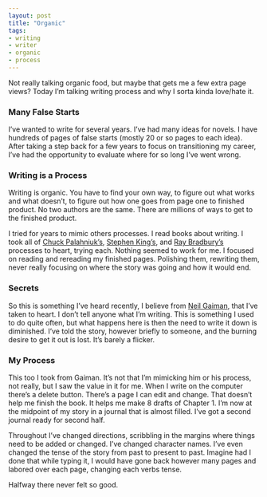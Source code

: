 ```yaml
---
layout: post
title: "Organic"
tags: 
- writing
- writer
- organic
- process
---
```


Not really talking organic food, but maybe that gets me a few extra page views? Today I’m talking writing process and why I sorta kinda love/hate it. 

### Many False Starts

I’ve wanted to write for several years. I’ve had many ideas for novels. I have hundreds of pages of false starts (mostly 20 or so pages to each idea). After taking a step back for a few years to focus on transitioning my career, I’ve had the opportunity to evaluate where for so long I’ve went wrong.

### Writing is a Process

Writing is organic. You have to find your own way, to figure out what works and what doesn’t, to figure out how one goes from page one to finished product. No two authors are the same. There are millions of ways to get to the finished product.

I tried for years to mimic others processes. I read books about writing. I took all of [Chuck Palahniuk’s](http://chuckpalahniuk.net/features/13-writing-tips), [Stephen King’s](http://www.amazon.com/On-Writing-Anniversary-Edition-Memoir/dp/1439156816), and [Ray Bradbury’s](http://www.amazon.com/Zen-Art-Writing-Releasing-Creative/dp/0553296345/ref=sr_1_2?s=books&ie=UTF8&qid=1456242790&sr=1-2&keywords=ray+bradbury+on+writing) processes to heart, trying each. Nothing seemed to work for me. I focused on reading and rereading my finished pages. Polishing them, rewriting them, never really focusing on where the story was going and how it would end.

### Secrets

So this is something I’ve heard recently, I believe from [Neil Gaiman](https://twitter.com/neilhimself), that I’ve taken to heart. I don’t tell anyone what I’m writing. This is something I used to do quite often, but what happens here is then the need to write it down is diminished. I’ve told the story, however briefly to someone, and the burning desire to get it out is lost. It’s barely a flicker. 

### My Process

This too I took from Gaiman. It’s not that I’m mimicking him or his process, not really, but I saw the value in it for me. When I write on the computer there’s a delete button. There’s a page I can edit and change. That doesn’t help me finish the book. It helps me make 8 drafts of Chapter 1. I’m now at the midpoint of my story in a journal that is almost filled. I’ve got a second journal ready for second half. 

Throughout I’ve changed directions, scribbling in the margins where things need to be added or changed. I’ve changed character names. I’ve even changed the tense of the story from past to present to past. Imagine had I done that while typing it, I would have gone back however many pages and labored over each page, changing each verbs tense. 

Halfway there never felt so good. 
